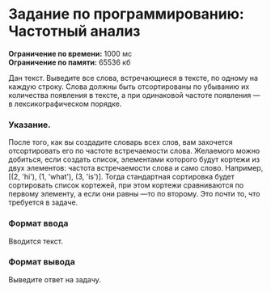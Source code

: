 # Задание по программированию: Частотный анализ

****Ограничение по времени:**** 1000 мс  
****Ограничение по памяти:**** 65536 кб  

Дан текст. Выведите все слова, встречающиеся в тексте, по одному на каждую строку. Слова должны быть отсортированы по убыванию их количества появления в тексте, а при одинаковой частоте появления — в лексикографическом порядке.

### Указание.

После того, как вы создадите словарь всех слов, вам захочется отсортировать его по частоте встречаемости слова. Желаемого можно добиться, если создать список, элементами которого будут кортежи из двух элементов: частота встречаемости слова и само слово. Например, [(2, 'hi'), (1, 'what'), (3, 'is')]. Тогда стандартная сортировка будет сортировать список кортежей, при этом кортежи сравниваются по первому элементу, а если они равны —то по второму. Это почти то, что требуется в задаче.

### Формат ввода

Вводится текст.

### Формат вывода

Выведите ответ на задачу.
